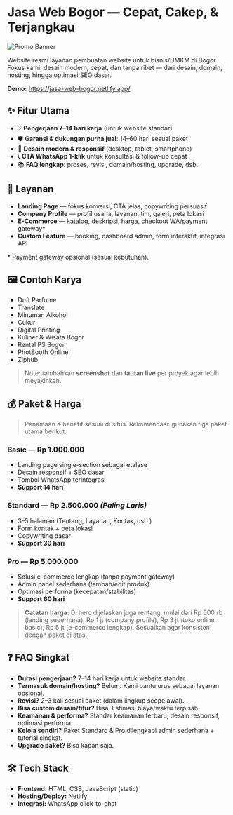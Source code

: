 # Jasa Web Bogor — Cepat, Cakep, & Terjangkau

![Promo Banner](./assets/uduhan/file.png)

Website resmi layanan pembuatan website untuk bisnis/UMKM di Bogor. Fokus kami: desain modern, cepat, dan tanpa ribet — dari desain, domain, hosting, hingga optimasi SEO dasar.

**Demo:** https://jasa-web-bogor.netlify.app/

## ✨ Fitur Utama
- ⚡ **Pengerjaan 7–14 hari kerja** (untuk website standar)
- 🛡️ **Garansi & dukungan purna jual**: 14–60 hari sesuai paket
- 📱 **Desain modern & responsif** (desktop, tablet, smartphone)
- 📞 **CTA WhatsApp 1-klik** untuk konsultasi & follow-up cepat
- 📚 **FAQ lengkap**: proses, revisi, domain/hosting, upgrade, dsb.

## 🧩 Layanan
- **Landing Page** — fokus konversi, CTA jelas, copywriting persuasif
- **Company Profile** — profil usaha, layanan, tim, galeri, peta lokasi
- **E-Commerce** — katalog, deskripsi, harga, checkout WA/payment gateway*
- **Custom Feature** — booking, dashboard admin, form interaktif, integrasi API

\* Payment gateway opsional (sesuai kebutuhan).

## 🖼️ Contoh Karya
- Duft Parfume
- Translate
- Minuman Alkohol
- Cukur
- Digital Printing
- Kuliner & Wisata Bogor
- Rental PS Bogor
- PhotBooth Online
- Ziphub

> Note: tambahkan **screenshot** dan **tautan live** per proyek agar lebih meyakinkan.

## 💰 Paket & Harga
> Penamaan & benefit sesuai di situs. Rekomendasi: gunakan tiga paket utama berikut.

### Basic — **Rp 1.000.000**
- Landing page single-section sebagai etalase
- Desain responsif + SEO dasar
- Tombol WhatsApp terintegrasi
- **Support 14 hari**

### Standard — **Rp 2.500.000** _(Paling Laris)_
- 3–5 halaman (Tentang, Layanan, Kontak, dsb.)
- Form kontak + peta lokasi
- Copywriting dasar
- **Support 30 hari**

### Pro — **Rp 5.000.000**
- Solusi e-commerce lengkap (tanpa payment gateway)
- Admin panel sederhana (tambah/edit produk)
- Optimasi performa (kecepatan/stabilitas)
- **Support 60 hari**

> **Catatan harga:** Di hero dijelaskan juga rentang: mulai dari Rp 500 rb (landing sederhana), Rp 1 jt (company profile), Rp 3 jt (toko online basic), Rp 5 jt (e-commerce lengkap). Sesuaikan agar konsisten dengan paket di atas.

## ❓ FAQ Singkat
- **Durasi pengerjaan?** 7–14 hari kerja untuk website standar.
- **Termasuk domain/hosting?** Belum. Kami bantu urus sebagai layanan opsional.
- **Revisi?** 2–3 kali sesuai paket (dalam lingkup scope awal).
- **Bisa custom desain/fitur?** Bisa. Estimasi biaya/waktu terpisah.
- **Keamanan & performa?** Standar keamanan terbaru, desain responsif, optimasi performa.
- **Kelola sendiri?** Paket Standard & Pro dilengkapi admin sederhana + tutorial singkat.
- **Upgrade paket?** Bisa kapan saja.

## 🛠️ Tech Stack
- **Frontend:** HTML, CSS, JavaScript (static)
- **Hosting/Deploy:** Netlify
- **Integrasi:** WhatsApp click-to-chat

